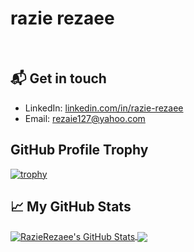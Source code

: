 

<!--
**rezaee127/rezaee127** is a ✨ _special_ ✨ repository because its `README.md` (this file) appears on your GitHub profile.

Here are some ideas to get you started:

- 🔭 I’m currently working on ...
- 🌱 I’m currently learning ...
- 👯 I’m looking to collaborate on ...
- 🤔 I’m looking for help with ...
- 💬 Ask me about ...
- 📫 How to reach me: ...
- 😄 Pronouns: ...
- ⚡ Fun fact: ...
-->
# razie rezaee
<!--
### Hi there 👋
-->
<br>

## 📬 Get in touch


- LinkedIn: [linkedin.com/in/razie-rezaee][1]
- Email: [rezaie127@yahoo.com][2]

## GitHub Profile Trophy

[![trophy](https://github-profile-trophy.vercel.app/?username=rezaee127)](https://github.com/ryo-ma/github-profile-trophy)


## &#x1f4c8; My GitHub Stats



<a href="https://github.com/in/rezaee127">
  <img align="center" src="https://github-readme-stats.vercel.app/api?username=rezaee127&show_icons=true&line_height=27&count_private=true&title_color=ffffff&text_color=c9cacc&icon_color=2bbc8a&bg_color=1d1f21" alt="RazieRezaee's GitHub Stats" />
</a>
<a href="https://github.com/in/rezaee127">
  <img align="center" src="https://github-readme-stats.vercel.app/api/top-langs/?username=rezaee127&hide=Jupyter Notebook,html&title_color=ffffff&text_color=c9cacc&icon_color=2bbc8a&bg_color=1d1f21" />
</a>



[1]: https://www.linkedin.com/in/razie-rezaee/
[2]: rezaie127@yahoo.com

